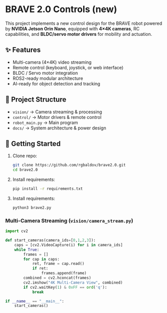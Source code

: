 # BRAVE 2.0 Controls (new)

This project implements a new control design for the BRAVE robot powered by **NVIDIA Jetson Orin Nano**, equipped with **4×4K cameras**, RC capabilities, and **BLDC/servo motor drivers** for mobility and actuation.  

## ✨ Features
- Multi-camera (4×4K) video streaming
- Remote control (keyboard, joystick, or web interface)
- BLDC / Servo motor integration
- ROS2-ready modular architecture
- AI-ready for object detection and tracking

## 📂 Project Structure
- `vision/` → Camera streaming & processing
- `control/` → Motor drivers & remote control
- `robot_main.py` → Main program
- `docs/` → System architecture & power design

## 🚀 Getting Started
1. Clone repo:
   ```bash
   git clone https://github.com/rgbaldov/brave2.0.git
   cd brave2.0
2. Install requirements:
    ```bash
   pip install -r requirements.txt
3. Install requirements:
    ```bash
   python3 brave2.py

### Multi-Camera Streaming (`vision/camera_stream.py`)
```python
import cv2

def start_cameras(camera_ids=[0,1,2,3]):
    caps = [cv2.VideoCapture(i) for i in camera_ids]
    while True:
        frames = []
        for cap in caps:
            ret, frame = cap.read()
            if ret:
                frames.append(frame)
        combined = cv2.hconcat(frames)
        cv2.imshow("4K Multi-Camera View", combined)
        if cv2.waitKey(1) & 0xFF == ord('q'):
            break

if __name__ == "__main__":
    start_cameras()
